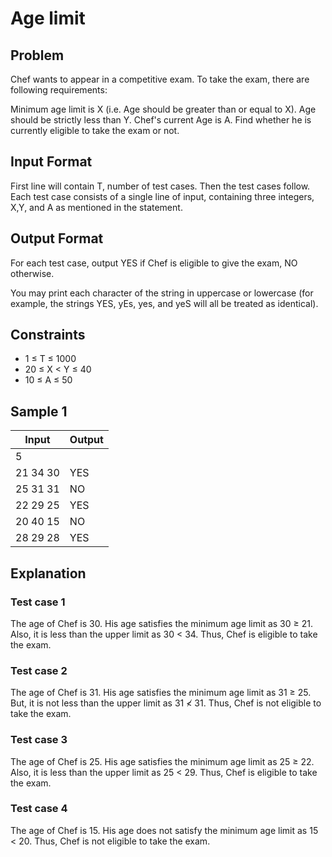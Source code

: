 # Age limit

## Problem

Chef wants to appear in a competitive exam. To take the exam, there are following requirements:

Minimum age limit is X (i.e. Age should be greater than or equal to X).
Age should be strictly less than Y. Chef's current Age is A. Find whether he is currently eligible to take the exam or not.

## Input Format

First line will contain T, number of test cases. Then the test cases follow.
Each test case consists of a single line of input, containing three integers,
X,Y, and A as mentioned in the statement.

## Output Format

For each test case, output YES if Chef is eligible to give the exam, NO otherwise.

You may print each character of the string in uppercase or lowercase (for example, the strings YES, yEs, yes, and yeS will all be treated as identical).

## Constraints
- 1 ≤ T ≤ 1000
- 20 ≤ X < Y ≤ 40
- 10 ≤ A ≤ 50

## Sample 1

| Input | Output |
| ----- | ------ |
| 5 |  |
| 21 34 30 | YES |
| 25 31 31 | NO |
| 22 29 25 | YES |
| 20 40 15 | NO |
| 28 29 28 | YES |

## Explanation

### Test case 1

The age of Chef is 30. His age satisfies the minimum age limit as 30 ≥ 21. Also, it is less than the upper limit as 30 < 34. Thus, Chef is eligible to take the exam.

### Test case 2

The age of Chef is 31. His age satisfies the minimum age limit as 31 ≥ 25. But, it is not less than the upper limit as 31 ≮ 31. Thus, Chef is not eligible to take the exam.

### Test case 3

The age of Chef is 25. His age satisfies the minimum age limit as 25 ≥ 22. Also, it is less than the upper limit as 25 < 29. Thus, Chef is eligible to take the exam.

### Test case 4

The age of Chef is 15. His age does not satisfy the minimum age limit as 15 < 20. Thus, Chef is not eligible to take the exam.
